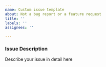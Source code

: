 ```yaml
---
name: Custom issue template
about: Not a bug report or a feature request
title: ''
labels: ''
assignees: ''

---
```


### Issue Description
Describe your issue in detail here
